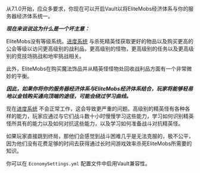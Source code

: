 从7.1.0开始，应众多要求，你现在可以开启Vault以将EliteMobs经济体系与你的服务器经济体系统一。

***现在来说说这为什么是一个坏主意：***

EliteMobs没有等级系统。[进度系统]($language$/elitemobs/understanding_the_basics_of_elitemobs.md) 与杀死精英怪获取更好的物品以及购买更高的公会等级以访问更高级别的战利品，更高级别的怪物，更高级别的任务以及更高级别的竞技场挑战和地牢挑战相关。

此外，EliteMobs在购买魔法饰品并从精英怪怪物处回收战利品方面有一个非常微妙的平衡。

***因此，如果你将你的服务器经济体系与EliteMobs经济体系结合，玩家将能够轻易地以金钱购买通向顶端的途径，可能会绕过学习曲线。***

现在[进度系统]($language$/elitemobs/understanding_the_basics_of_elitemobs.md) 不会正常工作，这会导致更严重的问题。高级别的精英怪有各种各样的能力，玩家应通过与它们战斗数十小时慢慢学习这些能力，学习如何识别精英怪所具有的能力以及如何对抗这些能力，以及学习如何准备战斗对抗精英怪。

如果玩家直接跳到终局，那他们会感觉到战斗困难几乎是无法克服的，极不公平，因为他们没有花费足够的时间去获得通过长时间游戏效率杀死EliteMobs所需要的知识。

你可以在 `EconomySettings.yml` 配置文件中启用Vault兼容性。